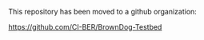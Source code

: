 This repository has been moved to a github organization:

https://github.com/CI-BER/BrownDog-Testbed
